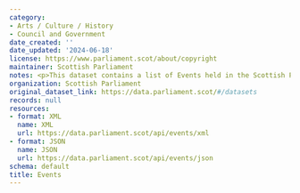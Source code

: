 ```yaml
---
category:
- Arts / Culture / History
- Council and Government
date_created: ''
date_updated: '2024-06-18'
license: https://www.parliament.scot/about/copyright
maintainer: Scottish Parliament
notes: <p>This dataset contains a list of Events held in the Scottish Parliament.</p>
organization: Scottish Parliament
original_dataset_link: https://data.parliament.scot/#/datasets
records: null
resources:
- format: XML
  name: XML
  url: https://data.parliament.scot/api/events/xml
- format: JSON
  name: JSON
  url: https://data.parliament.scot/api/events/json
schema: default
title: Events
---
```

